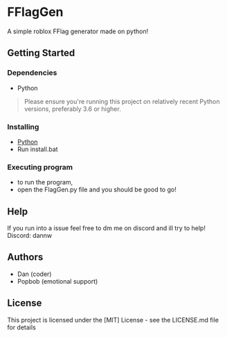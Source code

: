 # FFlagGen
A simple roblox FFlag generator made on python!

## Getting Started

### Dependencies
* Python
>  Please ensure you're running this project on relatively recent Python versions, preferably 3.6 or higher.

### Installing

* [Python](https://www.python.org/downloads/)
* Run install.bat

### Executing program

* to run the program,
* open the FlagGen.py file and you should be good to go!



## Help

If you run into a issue feel free to dm me on discord and ill try to help!
Discord: dannw


## Authors



* Dan  (coder)
* Popbob (emotional support)



## License

This project is licensed under the [MIT] License - see the LICENSE.md file for details




